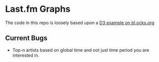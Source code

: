 # Last.fm Graphs

The code in this repo is loosely based upon a [D3 example on bl.ocks.org](http://bl.ocks.org/WillTurman/4631136)

## Current Bugs

- Top-n artists based on global time and not just time period you are interested in.